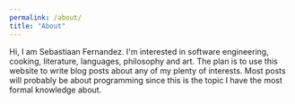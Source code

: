 ```yaml
---
permalink: /about/
title: "About"
---
```


Hi, I am Sebastiaan Fernandez. I'm interested in software engineering, cooking, literature, languages, philosophy and art. The plan is to use this website to write blog posts about any of my plenty of interests. Most posts will probably be about programming since this is the topic I have the most formal knowledge about.
